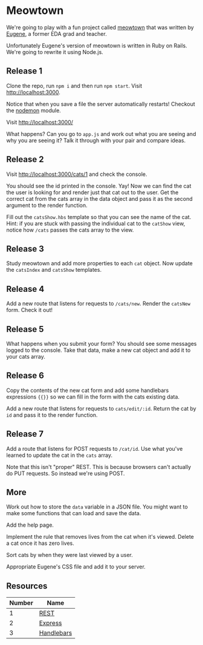 # Meowtown

We're going to play with a fun project called [meowtown](http://meowtown.herokuapp.com/cats) that was written by [Eugene](https://github.com/data-doge), a former EDA grad and teacher.

Unfortunately Eugene's version of meowtown is written in Ruby on Rails. We're going to rewrite it using Node.js.


## Release 1

Clone the repo, run ```npm i``` and then run ```npm start```. Visit [http://localhost:3000](http://localhost:3000).

Notice that when you save a file the server automatically restarts! Checkout the [nodemon](http://nodemon.io/) module.

Visit [http://localhost:3000/](http://localhost:3000/)

What happens? Can you go to `app.js` and work out what you are seeing and why you are seeing it? Talk it through with your pair and compare ideas.


## Release 2

Visit [http://localhost:3000/cats/1](http://localhost:3000/cats/1) and check the console.

You should see the id printed in the console. Yay! Now we can find the cat the user is looking for and render just that cat out to the user. Get the correct cat from the cats array in the data object and pass it as the second argument to the render function.

Fill out the `catsShow.hbs` template so that you can see the name of the cat. Hint: if you are stuck with passing the individual cat to the `catShow` view, notice how `/cats` passes the cats array to the view.


## Release 3

Study meowtown and add more properties to each `cat` object. Now update the `catsIndex` and `catsShow` templates.


## Release 4

Add a new route that listens for requests to `/cats/new`. Render the `catsNew` form. Check it out!


## Release 5

What happens when you submit your form? You should see some messages logged to the console. Take that data, make a new cat object and add it to your cats array.


## Release 6

Copy the contents of the new cat form and add some handlebars expressions `{{}}` so we can fill in the form with the cats existing data.

Add a new route that listens for requests to `cats/edit/:id`. Return the cat by `id` and pass it to the render function.


## Release 7

Add a route that listens for POST requests to `/cat/id`. Use what you've learned to update the cat in the `cats` array.

Note that this isn't "proper" REST. This is because browsers can't actually do PUT requests. So instead we're using POST.

## More

Work out how to store the `data` variable in a JSON file. You might want to make some functions that can load and save the data.

Add the help page.

Implement the rule that removes lives from the cat when it's viewed. Delete a cat once it has zero lives.

Sort cats by when they were last viewed by a user.

Appropriate Eugene's CSS file and add it to your server.


## Resources

Number | Name
-------|------
1 | [REST](http://guides.rubyonrails.org/routing.html)
2 | [Express](http://expressjs.com/)
3 | [Handlebars](http://handlebarsjs.com/)
